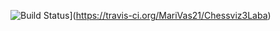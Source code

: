 ![Build Status](https://travis-ci.org/MariVas21/Chessviz3Laba.svg?branch=master)](https://travis-ci.org/MariVas21/Chessviz3Laba)